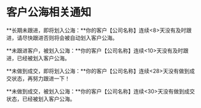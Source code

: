 # 客户公海相关通知

**长期未跟进，即将划入公海：**你的客户【公司名称】连续&lt;8&gt;天没有及时跟进，请尽快跟进否则将会被自动划入客户公海。

**未跟进客户，被划入公海：**你的客户【公司名称】连续&lt;10&gt;天没有及时跟进，已经被划入客户公海。

**未做到成交，即将划入公海：**你的客户【公司名称】连续&lt;28&gt;天没有做到成交状态，再努力跟进一下！

**未做到成交，被划入公海：**你的客户【公司名称】连续&lt;30&gt;天没有做到成交状态，已经被划入客户公海。

